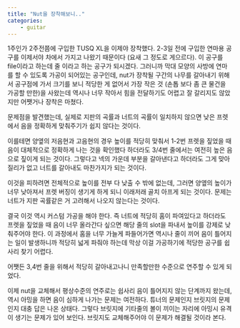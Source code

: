 ```yaml
---
title: "Nut을 장착해보니.."
categories:
    - guitar
---
```


1주인가 2주전쯤에 구입한 TUSQ XL을 이제야 장착했다. 2-3일 전에 구입한 연마용 공구를 이제서야 차에서 가지고 나왔기 때문이다 (요새 그 정도로 게으르다). 이 공구를 file이라고 하는데 줄 이라고 하는 공구가 되시겠다. 그러니까 막대 모양의 사방에 연마를 할 수 있도록 가공이 되어있는 공구인데, nut가 장착될 구간의 나무를 갈아내기 위해서 공구점에 가서 크기를 보니 적당한 게 없어서 가장 작은 것 (손톱 보다 좀 큰 물건을 가공할 만한)을 사왔는데 역시나 너무 작아서 힘을 전달하기도 어렵고 잘 갈리지도 않았지만 어쨋거나 장착은 마쳤다.

문제점을 발견했는데, 실제로 지판의 곡률과 너트의 곡률이 일치하지 않으면 낮은 프렛에서 음을 정확하게 맞춰주기가 쉽지 않다는 것이다. 

이를테면 양옆의 저음현과 고음현의 경우 높이를 적당히 맞춰서 1-2번 프렛을 짚었을 때 음이 대체적으로 정확하게 나는 것을 확인했다 하더라도 3/4번 줄에서는 여전히 높은 음으로 짚이게 되는 것이다. 그렇다고 넥의 가운데 부분을 갈아낸다고 하더라도 그게 맞아질리가 없고 너트를 갈아내도 마찬가지가 되는 것이다.

이것을 피하려면 전체적으로 높이를 전부 다 낮출 수 밖에 없는데, 그러면 양옆의 높이가 너무 낮아져서 프렛 버징이 생기게 하게 되니 이래저래 골치 아프게 되는 것이다. 문제는 너트가 지판 곡률같은 거 고려해서 나오지 않는다는 것이다. 

결국 이것 역시 커스텀 가공을 해야 한다. 즉 너트에 적당히 홈이 파여있다고 하더라도 프렛을 짚었을 때 음이 너무 올라간다 싶으면 해당 줄의 slot을 파내서 높이를 강제로 낮춰주어야 한다. 이 과정에서 홈을 너무 가늘게 파들어가면 역시나 줄이 끼어 음이 틀어지는 일이 발생하니까 적당히 넓게 파줘야 하는데 막상 이걸 가공하기에 적당한 공구를 쉽사리 찾기 어렵다. 

어쨋든 3,4번 줄을 위해서 적당히 갈아내고나니 만족할만한 수준으로 연주할 수 있게 되었다. 

이제 nut을 교체해서 평상수준의 연주로는 쉽사리 음이 틀어지지 않는 단계까지 왔는데, 역시 아밍을 하면 음이 심하게 나가는 문제는 여전하다. 튜너의 문제인지 브릿지의 문제인지 대충 답은 나온 상태다. 그렇다 브릿지에 기타줄의 볼이 끼이는 자리에 아밍시 유격이 생기는 문제가 있어 보인다. 브릿지도 교체해주어야 이 문제가 해결될 것이라 본다.
